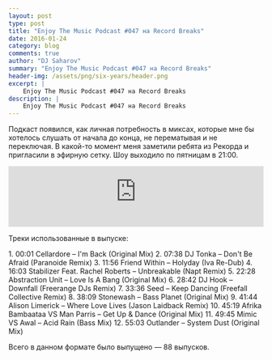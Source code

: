 ```yaml
---
layout: post
type: post
title: "Enjoy The Music Podcast #047 на Record Breaks"
date: 2016-01-24
category: blog
comments: true
author: "DJ Saharov"
summary: "Enjoy The Music Podcast #047 на Record Breaks"
header-img: /assets/png/six-years/header.png
excerpt: |
    Enjoy The Music Podcast #047 на Record Breaks
description: |
    Enjoy The Music Podcast #047 на Record Breaks
---
```


<p>
<span class="firstcharacter">П</span>одкаст появился, как личная потребность в миксах, которые мне бы хотелось слушать от начала до конца, не перематывая и не переключая. В какой-то момент меня заметили ребята из Рекорда и пригласили в эфирную сетку. Шоу выходило по пятницам в 21:00.
</p>

<iframe width="100%" height="120" src="https://player-widget.mixcloud.com/widget/iframe/?hide_cover=1&feed=%2Fdjsaharovofficial%2Fenjoy-the-music-podcast-047%2F" frameborder="0" allow="encrypted-media; fullscreen; autoplay; idle-detection; speaker-selection; web-share;" ></iframe>

<p>Треки использованные в выпуске:</p>
1. 00:01 Cellardore – I'm Back (Original Mix)
2. 07:38 DJ Tonka – Don't Be Afraid (Paranoide Remix)
3. 11:56 Friend Within – Holyday (Iva Re-Dub)
4. 16:03 Stabilizer Feat. Rachel Roberts – Unbreakable (Napt Remix)
5. 22:28 Abstraction Unit – Love Is A Bang (Original Mix)
6. 28:42 DJ Hook – Downfall (Freerange DJs Remix)
7. 33:36 Seed – Keep Dancing (Freefall Collective Remix)
8. 38:09 Stonewash – Bass Planet (Original Mix)
9. 41:44 Alison Limerick – Where Love Lives (Jason Laidback Remix)
10. 45:19 Afrika Bambaataa VS Man Parris – Get Up & Dance (Original Mix)
11. 49:45 Mimic VS Awal – Acid Rain (Bass Mix)
12. 55:03 Outlander – System Dust (Original Mix)

<p>Всего в данном формате было выпущено &mdash; 88 выпусков.</p>